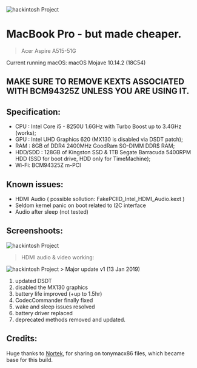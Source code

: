 <img src="https://i.imgur.com/n7CC8RU.png" title="hackintosh" alt="hackintosh Project">

# MacBook Pro - but made cheaper.

> Acer Aspire A515-51G


Current running macOS: macOS Mojave 10.14.2 (18C54)
## MAKE SURE TO REMOVE KEXTS ASSOCIATED WITH BCM94325Z UNLESS YOU ARE USING IT.


## Specification:
 - CPU : Intel Core i5 - 8250U 1.6GHz with Turbo Boost up to 3.4GHz (works);
 - GPU : Intel UHD Graphics 620 (MX130 is disabled via DSDT patch);
 - RAM : 8GB of DDR4 2400MHz GoodRam SO-DIMM DDR$ RAM;
 - HDD/SDD : 128GB of Kingston SSD & 1TB Segate Barracuda 5400RPM HDD (SSD for boot drive, HDD only for TimeMachine);
 - Wi-Fi: BCM94325Z m-PCI 
## Known issues:
 - HDMI Audio ( possible sollution: FakePCIID_Intel_HDMI_Audio.kext )
 - Seldom kernel panic on boot related to I2C interface
 - Audio after sleep (not tested)
## Screenshoots:
<img src="https://i.imgur.com/axDujSd.png" title="hackintosh" alt="hackintosh Project">

> HDMI audio & video working:
<img src="https://i.imgur.com/xr3BUMT.png" title="hackintosh" alt="hackintosh Project">
> Major update v1 (13 Jan 2019)

1. updated DSDT
2. disabled the MX130 graphics
3. battery life improved (+up to 1.5hr)
4. CodecCommander finally fixed
5. wake and sleep issues resolved
6. battery driver replaced
7. deprecated methods removed and updated.
## Credits: 
Huge thanks to <a href = "https://www.tonymacx86.com/members/nortek.1202534/">Nortek</a>, for sharing on tonymacx86 files, which became base for this build.

